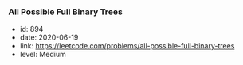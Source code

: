 ### All Possible Full Binary Trees

* id: 894
* date: 2020-06-19
* link: https://leetcode.com/problems/all-possible-full-binary-trees
* level: Medium
